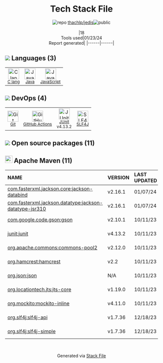 <!--
&lt;--- Readme.md Snippet without images Start ---&gt;
## Tech Stack
thachlp/jedis is built on the following main stack:

- [Java](https://www.java.com) – Languages
- [C lang](http://en.wikipedia.org/wiki/C_(programming_language)) – Languages
- [JavaScript](https://developer.mozilla.org/en-US/docs/Web/JavaScript) – Languages
- [JUnit](http://junit.org/) – Testing Frameworks
- [SLF4J](http://slf4j.org/) – Log Management
- [GitHub Actions](https://github.com/features/actions) – Continuous Integration

Full tech stack [here](/techstack.md)

&lt;--- Readme.md Snippet without images End ---&gt;

&lt;--- Readme.md Snippet with images Start ---&gt;
## Tech Stack
thachlp/jedis is built on the following main stack:

- <img width='25' height='25' src='https://img.stackshare.io/service/995/K85ZWV2F.png' alt='Java'/> [Java](https://www.java.com) – Languages
- <img width='25' height='25' src='https://img.stackshare.io/no-img-open-source.png' alt='C lang'/> [C lang](http://en.wikipedia.org/wiki/C_(programming_language)) – Languages
- <img width='25' height='25' src='https://img.stackshare.io/service/1209/javascript.jpeg' alt='JavaScript'/> [JavaScript](https://developer.mozilla.org/en-US/docs/Web/JavaScript) – Languages
- <img width='25' height='25' src='https://img.stackshare.io/service/2020/874086.png' alt='JUnit'/> [JUnit](http://junit.org/) – Testing Frameworks
- <img width='25' height='25' src='https://img.stackshare.io/service/2805/05518ecaa42841e834421e9d6987b04f_400x400.png' alt='SLF4J'/> [SLF4J](http://slf4j.org/) – Log Management
- <img width='25' height='25' src='https://img.stackshare.io/service/11563/actions.png' alt='GitHub Actions'/> [GitHub Actions](https://github.com/features/actions) – Continuous Integration

Full tech stack [here](/techstack.md)

&lt;--- Readme.md Snippet with images End ---&gt;
-->
<div align="center">

# Tech Stack File
![](https://img.stackshare.io/repo.svg "repo") [thachlp/jedis](https://github.com/thachlp/jedis)![](https://img.stackshare.io/public_badge.svg "public")
<br/><br/>
|18<br/>Tools used|01/23/24 <br/>Report generated|
|------|------|
</div>

## <img src='https://img.stackshare.io/languages.svg'/> Languages (3)
<table><tr>
  <td align='center'>
  <img width='36' height='36' src='https://img.stackshare.io/no-img-open-source.png' alt='C lang'>
  <br>
  <sub><a href="http://en.wikipedia.org/wiki/C_(programming_language)">C lang</a></sub>
  <br>
  <sub></sub>
</td>

<td align='center'>
  <img width='36' height='36' src='https://img.stackshare.io/service/995/K85ZWV2F.png' alt='Java'>
  <br>
  <sub><a href="https://www.java.com">Java</a></sub>
  <br>
  <sub></sub>
</td>

<td align='center'>
  <img width='36' height='36' src='https://img.stackshare.io/service/1209/javascript.jpeg' alt='JavaScript'>
  <br>
  <sub><a href="https://developer.mozilla.org/en-US/docs/Web/JavaScript">JavaScript</a></sub>
  <br>
  <sub></sub>
</td>

</tr>
</table>

## <img src='https://img.stackshare.io/devops.svg'/> DevOps (4)
<table><tr>
  <td align='center'>
  <img width='36' height='36' src='https://img.stackshare.io/service/1046/git.png' alt='Git'>
  <br>
  <sub><a href="http://git-scm.com/">Git</a></sub>
  <br>
  <sub></sub>
</td>

<td align='center'>
  <img width='36' height='36' src='https://img.stackshare.io/service/11563/actions.png' alt='GitHub Actions'>
  <br>
  <sub><a href="https://github.com/features/actions">GitHub Actions</a></sub>
  <br>
  <sub></sub>
</td>

<td align='center'>
  <img width='36' height='36' src='https://img.stackshare.io/service/2020/874086.png' alt='JUnit'>
  <br>
  <sub><a href="http://junit.org/">JUnit</a></sub>
  <br>
  <sub>v4.13.2</sub>
</td>

<td align='center'>
  <img width='36' height='36' src='https://img.stackshare.io/service/2805/05518ecaa42841e834421e9d6987b04f_400x400.png' alt='SLF4J'>
  <br>
  <sub><a href="http://slf4j.org/">SLF4J</a></sub>
  <br>
  <sub></sub>
</td>

</tr>
</table>


## <img src='https://img.stackshare.io/group.svg' /> Open source packages (11)</h2>

## <img width='24' height='24' src='https://img.stackshare.io/package_manager/977/default_9833f2ef0bbc2a946b4cc5e9307264033361076b.png'/> Apache Maven (11)

|NAME|VERSION|LAST UPDATED|LAST UPDATED BY|LICENSE|VULNERABILITIES|
|:------|:------|:------|:------|:------|:------|
|[com.fasterxml.jackson.core:jackson-databind](http://github.com/FasterXML/jackson)|v2.16.1|01/07/24|dependabot[bot] |Apache-2.0|N/A|
|[com.fasterxml.jackson.datatype:jackson-datatype-jsr310](https://github.com/FasterXML/jackson-modules-java8)|v2.16.1|01/07/24|dependabot[bot] |Apache-2.0|N/A|
|[com.google.code.gson:gson](https://github.com/google/gson)|v2.10.1|10/11/23|M Sazzadul Hoque |Apache-2.0|N/A|
|[junit:junit](http://junit.org)|v4.13.2|10/11/23|M Sazzadul Hoque |EPL-1.0|N/A|
|[org.apache.commons:commons-pool2](https://commons.apache.org/proper/commons-pool/)|v2.12.0|10/11/23|M Sazzadul Hoque |Apache-2.0|N/A|
|[org.hamcrest:hamcrest](http://hamcrest.org/JavaHamcrest/)|v2.2|10/11/23|M Sazzadul Hoque |DSDP|N/A|
|[org.json:json](https://github.com/douglascrockford/JSON-java)|N/A|10/11/23|M Sazzadul Hoque |JSON|N/A|
|[org.locationtech.jts:jts-core]()|v1.19.0|10/11/23|M Sazzadul Hoque |N/A|N/A|
|[org.mockito:mockito-inline](http://mockito.org)|v4.11.0|10/11/23|M Sazzadul Hoque |MIT|N/A|
|[org.slf4j:slf4j-api](http://www.slf4j.org)|v1.7.36|12/18/23|M Sazzadul Hoque |MIT|N/A|
|[org.slf4j:slf4j-simple](http://www.slf4j.org)|v1.7.36|12/18/23|M Sazzadul Hoque |MIT|N/A|

<br/>
<div align='center'>

Generated via [Stack File](https://github.com/marketplace/stack-file)
